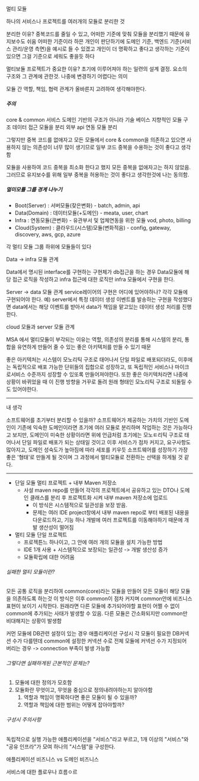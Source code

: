멀티 모듈

하나의 서비스나 프로젝트를 여러개의 모듈로 분리한 것

분리한 이유? 
중복코드를 줄일 수 있고, 어떠한 기준에 맞춰 모듈을 분리했기 때문에 유지보수도 쉬움
어떠한 기준이라 하믄 개인이 판단하기에 도메인 기준, 백엔드 기준(서비스 관리/운영 측면)을 예시로 들 수 있겠고 개인이 더 명확하고 좋다고 생각하는 기준이 있으면 그걸 기준으로 세워도 좋을듯 하다

멀티보듈 프로젝트가 중요한 이유?
초기에 이루어져야 하는 일련의 설계 결정.
요소의 구조와 그 관계에 관한것.
나중에 변경하기 어렵다는 의미

모듈 간 역할, 책임, 협력 관계가 올바른지 고려하여 생각해야한다.

##### 주의
core & common
서비스 도메인 기반의 구조가 아니라 기술 베이스 지향적인 모듈 구조
데이터 접근 모듈을 분리
외부 api 연동 모듈 분리 

그렇지만 중복 코드를 없애자고 모든 모듈에서 core & common을 의존하고 있으면 사용하지 않는 의존성이 너무 많이 생기므로 일부 코드 중복을 수용하는 것이 좋다고 생각함

모듈을 사용하여 코드 중복을 최소화 한다고 했지 모든 중복을 없애자고는 하지 않았음.
그러므로 유지보수를 위해 일부 중복을 허용하는 것이 좋다고 생각한것에 나는 동의함.


##### 멀미모튤 그룹 경계 나누기
- Boot(Server) : 서버모듈(잦은변화) - batch, admin, api
- Data(Domain) : 데이터모듈(+도메인) -  meata, user, chart
- Infra : 연동모듈(큰변화) - 유관부서 및 업체연동을 위한 모듈 vod, photo, billing
- Cloud(System) : 클라우드(시스템)모듈(변화적음) - config, gateway, discovery, aws, gcp, azure

각 멀티 모듈 그룹 하위에 모듈들이 있다


Data -> infra 모듈 관계 

Data에서 명시된 interface를 구현하는 구현체가 db접근을 하는 경우 Data모듈에 해당 접근 로직을 작성하고
infra 접근에 대한 로직만 infra 모듈에서 구현을 한다.

Server -> data 모듈 관계
service레이어의 구현은 어디에 있어야하나?
각각 모듈에 구현되어야 한다.
예)
server에서 특정 데이터 생성 이벤트를 발송하는 구현을 작성했다면
data에서는 해당 이벤트를 받아서 data가 책임을 맡고있는 데이터 생성 처리를 진행한다.

cloud 모듈과 server 모듈 관계

MSA 에서 멀티모듈이 부각되는 이유는 역할, 의존성의 분리를 통해 시스템의 분리, 통합을 유연하게 만들어 줄 수 있는 좋은 아키텍처를 만들 수 있기 때문

좋은 아키텍처는 시스템이 모노리틱 구조로 태어나서 단일 파일로 배포되더라도, 이후에는 독립적으로 배포 가능한 단위들의 집합으로 성장하고, 또 독립적인 서비스나 마이크로서비스 수준까지 성장할 수 있또록 만들어져야한다.
또한 좋은 아키텍처라면 나중에 상황이 바뀌었을 때 이 진행 방향을 거꾸로 돌려 원래 형태인 모노리틱 구조로 되돌릴 수도 있어야한다.

---
내 생각 

소프트웨어를 초기부터 분리할 수 있을까?
소프트웨어가 제공하는 가치의 기반인 도메인이 기존에 익숙한 도메인이라면 초기에 여러 모듈로 분리하며 작업하는 것은 가능하다고 보지만, 도메인이 미숙한 상황이라면 위에 언급처럼 초기에는 모노ㅌ리틱 구조로 태어나서 단일 파일로 배포가 되는 상태일 것이고 이후 서비스가 점차 커지고, 요구사항도 많아지고, 도메인 성숙도가 높아짐에 따라 세포를 키우듯 소프트웨어를 성장하기 가장 좋은 '형태'로 만들게 될 것이며 그 과정에서 멀티모듈로 전환하는 선택을 하게될 것 같다.

---
- 단일 모듈 멀티 프로젝트 + 내부 Maven 저장소
	- 사설 maven repo를 만들어 각각의 프로젝트에서 공유하고 있는 DTO나 도메인 클래스를 분리 후 프로젝트화 시켜 내부 maven 저장소에 업로드
		- 이 방식은 시스템적으로 일관성을 보장 받음.
		- 문제는 여러 IDE project창에서 내부 maven repo로 부터 배포된 내용을 다운로드하고, 기능 하나 개발에 여러 프로젝트를 이동해야하기 때문에 개발 생산성이 떨어짐
- 멀티 모듈 단일 프로젝트
	- 프로젝튼느 하나이고, 그 안에 여러 개의 모듈을 설치 가능한 방법
	- IDE 1개 사용 + 시스템적으로 보장되는 일관성 -> 개발 생산성 증가
	- 모듈확립에 대한 어려움

###### 실패한 멀티 모듈이란?
모든 공통 로직을 분리하여 common(core)라는 모듈을 만들어 모든 모듈이 해당 모듈을 의존하도록 하는것
이 방식은 이후 common이 점차 커지며 common안에 비즈니스 표현이 보이기 시작한다.
원래라면 다른 모듈에 추가되어야할 표현이 어쩔 수 없이 common에 추가되는 사태가 발생할 수 있음.
다른 모듈은 간소화되지만 common만 비대해지는 상황이 발생함

커먼 모듈에 DB관련 설정이 있는 경우 애플리케이션 구성시 각 모듈이 필요한 DB커넥션 수가 다를텐데 common에 설정한 커넥션 수로 전체 모듈에 커넥션 수가 지정되어 버리는 경우 -> connection 부족이 발생 가능함

###### 그렇다면 실패하게된 근본적인 문제는?
1. 모듈에 대한 정의가 모호함
2. 모듈화란 무엇이고, 무엇을 중심으로 정의내려야하는지 알아야함
	1. 역할과 책임이 명확하다면 좋은 모듈이 될 수 있을까?
	2. 역할과 책임에 대한 범위는 어떻게 잡아야할까?

###### 구성시 주의사항
독립적으로 실행 가능한 애플리케이션을 "서비스"라고 부르고, 1개 이상의 "서비스"와 "공유 인프라"가 모여 하나의 "시스템"을 구성한다.

애플리케이션 비즈니스 vs 도메인 비즈니스

서비스에 대한 플로우나 흐름ㅇ르 